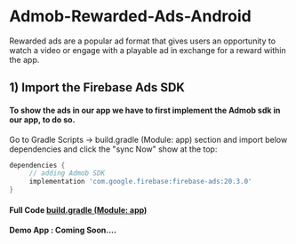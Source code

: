 # Admob-Rewarded-Ads-Android
Rewarded ads are a popular ad format that gives users an opportunity to watch a video or engage with a playable ad in exchange for a reward within the app.

## 1) Import the Firebase Ads SDK
#### To show the ads in our app we have to first implement the Admob sdk in our app, to do so.

Go to Gradle Scripts -> build.gradle (Module: app) section and import below dependencies and click the "sync Now" show at the top:

```gradle
dependencies {
     // adding Admob SDK
     implementation 'com.google.firebase:firebase-ads:20.3.0'
}

```
#### Full Code [build.gradle (Module: app)](https://github.com/Shiv-Shambhu/Admob-Rewarded-Ads-Android/blob/main/build.gradle%20(Module:%20app))

#### Demo App : Coming Soon....
